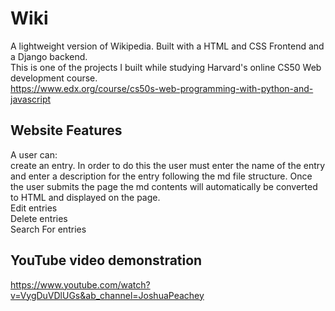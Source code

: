# Wiki
A lightweight version of Wikipedia. Built with a HTML and CSS Frontend and a Django backend.  
This is one of the projects I built while studying Harvard's online CS50 Web development course.  
https://www.edx.org/course/cs50s-web-programming-with-python-and-javascript  

## Website Features
A user can:  
create an entry. In order to do this the user must enter the name of the entry and enter a description for the entry following the md file structure. Once the user submits the page the md contents will automatically be converted to HTML and displayed on the page.  
Edit entries  
Delete entries  
Search For entries  


## YouTube video demonstration
https://www.youtube.com/watch?v=VygDuVDlUGs&ab_channel=JoshuaPeachey  
